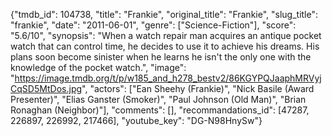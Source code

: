 {"tmdb_id": 104738, "title": "Frankie", "original_title": "Frankie", "slug_title": "frankie", "date": "2011-06-01", "genre": ["Science-Fiction"], "score": "5.6/10", "synopsis": "When a watch repair man acquires an antique pocket watch that can control time, he decides to use it to achieve his dreams. His plans soon become sinister when he learns he isn't the only one with the knowledge of the pocket watch.", "image": "https://image.tmdb.org/t/p/w185_and_h278_bestv2/86KGYPQJaaphMRVyjCqSD5MtDos.jpg", "actors": ["Ean Sheehy (Frankie)", "Nick Basile (Award Presenter)", "Elias Ganster (Smoker)", "Paul Johnson (Old Man)", "Brian Ronaghan (Neighbor)"], "comments": [], "recommandations_id": [47287, 226897, 226992, 217466], "youtube_key": "DG-N98HnySw"}